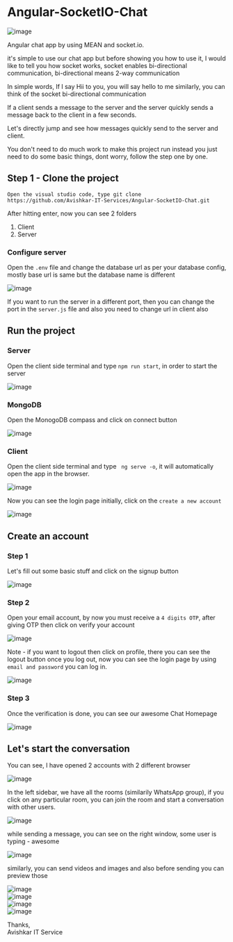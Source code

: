  # Angular-SocketIO-Chat 
![image](https://github.com/Avishkar-IT-Services/Angular-SocketIO-Chat/assets/137886016/e92dfe98-5bd0-48f3-beb6-3cfdc0850dd1)

Angular chat app by using MEAN and socket.io.

it's simple to use our chat app but before showing you how to use it,  I would like to tell you how socket works, socket enables bi-directional communication, bi-directional means 2-way communication  <br> 

In simple words, If I say Hii to you, you will say hello to me similarly, you can think of the socket bi-directional communication <br> 

If a client sends a message to the server and the server quickly sends a message back to the client in a few seconds.

Let's directly jump and see how messages quickly send to the server and client. 

You don't need to do much work to make this project run instead you just need to do some basic things,  dont worry, follow the step one by one.

## Step 1 - Clone the project 
``` Open the visual studio code, type git clone https://github.com/Avishkar-IT-Services/Angular-SocketIO-Chat.git ```

After hitting enter, now you can see 2 folders <br>
1. Client <br>
2. Server <br>

### Configure server 
Open  the `.env` file and change the database url as per your database config, mostly base url is same but the database name is different

![image](https://github.com/Avishkar-IT-Services/Angular-SocketIO-Chat/assets/137886016/a3193daa-6250-42eb-9583-79d927c28b10)

If you want to run the server in a different port, then you can change the port in the `server.js` file  and also you need to change url in client also

## Run the project 

### Server <br>
Open the client side terminal and type ``` npm run start ```, in order to start the server

![image](https://github.com/Avishkar-IT-Services/Angular-SocketIO-Chat/assets/137886016/f36fb214-7cf9-4693-b5fd-db6a06941fa4)

### MongoDB <br>
Open the MonogoDB compass and click on connect button

![image](https://github.com/Avishkar-IT-Services/Angular-SocketIO-Chat/assets/137886016/530fb662-3416-406f-8353-a149482126d2)

### Client <br>
Open the client side terminal and type ``` ng serve -o```, it will automatically open the app in the browser.

![image](https://github.com/Avishkar-IT-Services/Angular-SocketIO-Chat/assets/137886016/405b03d8-1c32-4cd5-9b52-8ad1d7fffa86)

Now you can see the login page initially, click on the `create a new account`

![image](https://github.com/Avishkar-IT-Services/Angular-SocketIO-Chat/assets/137886016/0c8262f9-c040-4334-b4f9-baefce8e7e39)

## Create an account
### Step 1
Let's fill out some basic stuff and click on the signup button

![image](https://github.com/Avishkar-IT-Services/Angular-SocketIO-Chat/assets/137886016/739d4275-fc9a-40d8-a57e-3a3584362932)

### Step 2
Open your email account, by now you must receive a `4 digits OTP`, after giving OTP then click on verify your account 

![image](https://github.com/Avishkar-IT-Services/Angular-SocketIO-Chat/assets/137886016/d7dd7586-9bdd-4893-97c9-682b8bee58af)

Note - if you want to logout then click on profile, there you can see the logout button 
once you log out, now you can see the login page by using `email and password` you can log in.

![image](https://github.com/Avishkar-IT-Services/Angular-SocketIO-Chat/assets/137886016/422675cd-faad-4c60-bc10-206aeb5b186f)

### Step 3 
Once the verification is done, you can see our awesome Chat Homepage

![image](https://github.com/Avishkar-IT-Services/Angular-SocketIO-Chat/assets/137886016/345e1eb9-3d4c-41f4-95fa-8192ba087c82)


## Let's start the conversation

You can see, I have opened 2 accounts  with 2 different browser 

![image](https://github.com/Avishkar-IT-Services/Angular-SocketIO-Chat/assets/137886016/1387dd72-40ec-4e76-8b80-f3971cdab83e)

In the left sidebar, we have all the rooms (similarily WhatsApp group), if you click on any particular room, you can join the room and start a conversation with other users.

![image](https://github.com/Avishkar-IT-Services/Angular-SocketIO-Chat/assets/137886016/ea4a552e-d946-4835-a32b-1b56e029d738)

while sending a message, you can see on the right window, some user is typing - awesome 

![image](https://github.com/Avishkar-IT-Services/Angular-SocketIO-Chat/assets/137886016/6a4df290-f2af-41d5-bba8-302737863aa1)

similarly, you can send videos and images and also before sending you can preview those

![image](https://github.com/Avishkar-IT-Services/Angular-SocketIO-Chat/assets/137886016/d35667b9-cfeb-4d25-a7c2-d4b1aea63e1d)
<br>
![image](https://github.com/Avishkar-IT-Services/Angular-SocketIO-Chat/assets/137886016/fb6cd4e0-e29b-4421-8ed5-da008f76b412)
<br>
![image](https://github.com/Avishkar-IT-Services/Angular-SocketIO-Chat/assets/137886016/d076506c-21a7-4810-975b-9d8d8dce5541)
<br>
![image](https://github.com/Avishkar-IT-Services/Angular-SocketIO-Chat/assets/137886016/356b6304-15c7-4300-a179-c8e97ff68c5c)


Thanks,<br>
Avishkar IT Service












